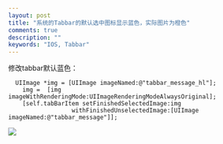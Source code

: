 ```yaml
---
layout: post
title: "系统的Tabbar的默认选中图标显示蓝色，实际图片为橙色"
comments: true
description: ""
keywords: "IOS, Tabbar"
---
```


修改tabbar默认蓝色：

      UIImage *img = [UIImage imageNamed:@"tabbar_message_hl"];
        img =  [img imageWithRenderingMode:UIImageRenderingModeAlwaysOriginal];
        [self.tabBarItem setFinishedSelectedImage:img
                      withFinishedUnselectedImage:[UIImage imageNamed:@"tabbar_message"]];

![](http://ww1.sinaimg.cn/mw690/6314d064gw1f7t5ie4ef2j20ia0k2ta2.jpg)
